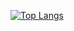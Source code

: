 [![Top Langs](https://github-readme-stats.vercel.app/api/top-langs/?username=dxleted&layout=compact&theme=tokyonight&exclude_repo=lolstats-graduation-project,infkit_client)](https://github.com/anuraghazra/github-readme-stats)
